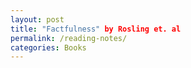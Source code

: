 ```yaml
---
layout: post
title: "Factfulness" by Rosling et. al
permalink: /reading-notes/
categories: Books
---
```

